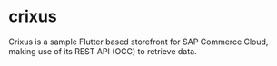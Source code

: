 # crixus
Crixus is a sample Flutter based storefront for SAP Commerce Cloud, making use of its REST API (OCC) to retrieve data.

